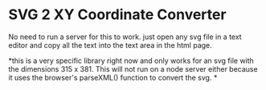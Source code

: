 SVG 2 XY Coordinate Converter
=============================

No need to run a server for this to work.
just open any svg file in a text editor and copy all the text into the text area in the html page.

*this is a very specific library right now and only works for an svg file with the dimensions 315 x 381. This will not run on a node server either because it uses the browser's parseXML() function to convert the svg. *
